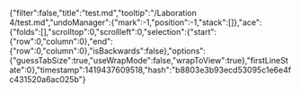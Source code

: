 {"filter":false,"title":"test.md","tooltip":"/Laboration 4/test.md","undoManager":{"mark":-1,"position":-1,"stack":[]},"ace":{"folds":[],"scrolltop":0,"scrollleft":0,"selection":{"start":{"row":0,"column":0},"end":{"row":0,"column":0},"isBackwards":false},"options":{"guessTabSize":true,"useWrapMode":false,"wrapToView":true},"firstLineState":0},"timestamp":1419437609518,"hash":"b8803e3b93ecd53095c1e6e4fc431520a6ac025b"}